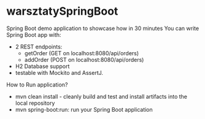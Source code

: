 # warsztatySpringBoot

Spring Boot demo application to showcase how in 30 minutes You can write Spring Boot app with:
- 2 REST endpoints:
	- getOrder (GET  on localhost:8080/api/orders)
	- addOrder (POST on localhost:8080/api/orders)
- H2 Database support 
- testable with Mockito and AssertJ.

How to Run application?
-	mvn clean install - cleanly build and test and install artifacts into the local repository
-	mvn spring-boot:run: run your Spring Boot application 
